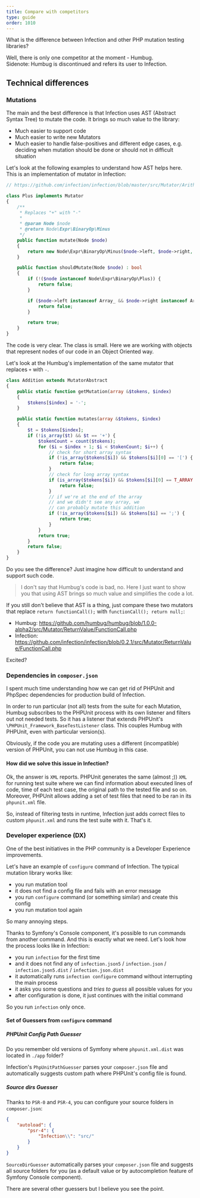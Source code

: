```yaml
---
title: Compare with competitors
type: guide
order: 1010
---
```


What is the difference between Infection and other PHP mutation testing libraries?

Well, there is only one competitor at the moment - Humbug.  
Sidenote: Humbug is discontinued and refers its user to Infection.

## Technical differences

### Mutations

The main and the best difference is that Infection uses AST (Abstract Syntax Tree) to mutate the code. It brings so much value to the library:

* Much easier to support code
* Much easier to write new Mutators
* Much easier to handle false-positives and different edge cases, e.g. deciding when mutation should be done or should not in difficult situation

Let's look at the following examples to understand how AST helps here. This is an implementation of mutator in Infection:

``` php
// https://github.com/infection/infection/blob/master/src/Mutator/Arithmetic/Plus.php

class Plus implements Mutator
{
    /**
     * Replaces "+" with "-"
     *
     * @param Node $node
     * @return Node\Expr\BinaryOp\Minus
     */
    public function mutate(Node $node)
    {
        return new Node\Expr\BinaryOp\Minus($node->left, $node->right, $node->getAttributes());
    }

    public function shouldMutate(Node $node) : bool
    {
        if (!($node instanceof Node\Expr\BinaryOp\Plus)) {
            return false;
        }

        if ($node->left instanceof Array_ && $node->right instanceof Array_) {
            return false;
        }

        return true;
    }
}
```
The code is very clear. The class is small. Here we are working with objects that represent nodes of our code in an Object Oriented way.

Let's look at the Humbug's implementation of the same mutator that replaces `+` with `-`.

``` php
class Addition extends MutatorAbstract
{
    public static function getMutation(array &$tokens, $index)
    {
        $tokens[$index] = '-';
    }

    public static function mutates(array &$tokens, $index)
    {
        $t = $tokens[$index];
        if (!is_array($t) && $t == '+') {
            $tokenCount = count($tokens);
            for ($i = $index + 1; $i < $tokenCount; $i++) {
                // check for short array syntax
                if (!is_array($tokens[$i]) && $tokens[$i][0] == '[') {
                    return false;
                }
                // check for long array syntax
                if (is_array($tokens[$i]) && $tokens[$i][0] == T_ARRAY && $tokens[$i][1] == 'array') {
                    return false;
                }
                // if we're at the end of the array
                // and we didn't see any array, we
                // can probably mutate this addition
                if (!is_array($tokens[$i]) && $tokens[$i] == ';') {
                    return true;
                }
            }
            return true;
        }
        return false;
    }
}
```

Do you see the difference? Just imagine how difficult to understand and support such code. 

> I don't say that Humbug's code is bad, no. Here I just want to show you that using AST brings so much value and simplifies the code a lot.

If you still don't believe that AST is a thing, just compare these two mutators that replace `return functionCall();` with `functionCall(); return null;`:

* Humbug: https://github.com/humbug/humbug/blob/1.0.0-alpha2/src/Mutator/ReturnValue/FunctionCall.php
* Infection: https://github.com/infection/infection/blob/0.2.1/src/Mutator/ReturnValue/FunctionCall.php

Excited?

### Dependencies in `composer.json`

I spent much time understanding how we can get rid of PHPUnit and PhpSpec dependencies for production build of Infection.

In order to run particular (not all) tests from the suite for each Mutation, Humbug subscribes to the PHPUnit process with its own listener and filters out not needed tests. So it has a listener that extends PHPUnit's `\PHPUnit_Framework_BaseTestListener` class. This couples Humbug with PHPUnit, even with particular version(s).

Obviously, if the code you are mutating uses a different (incompatible) version of PHPUnit, you can not use Humbug in this case.

#### How did we solve this issue in Infection?

Ok, the answer is `XML` reports. PHPUnit generates the same (almost ;)) `XML` for running test suite where we can find information about executed lines of code, time of each test case, the original path to the tested file and so on. Moreover, PHPUnit allows adding a set of test files that need to be ran in its `phpunit.xml` file.

So, instead of filtering tests in runtime, Infection just adds correct files to custom `phpunit.xml` and runs the test suite with it. That's it.

### Developer experience (DX)

One of the best initiatives in the PHP community is a Developer Experience improvements.

Let's have an example of `configure` command of Infection. The typical mutation library works like:

* you run mutation tool
* it does not find a config file and fails with an error message
* you run `configure` command (or something similar) and create this config
* you run mutation tool again

So many annoying steps.

Thanks to Symfony's Console component, it's possible to run commands from another command. And this is exactly what we need. Let's look how the process looks like in Infection:

* you run `infection` for the first time
* and it does not find any of `infection.json5` / `infection.json` / `infection.json5.dist` / `infection.json.dist`
* it automatically runs `infection configure` command without interrupting the main process
* it asks you some questions and *tries to guess* all possible values for you
* after configuration is done, it just continues with the initial command

So you run `infection` only once.

#### Set of Guessers from `configure` command

##### PHPUnit Config Path Guesser

Do you remember old versions of Symfony where `phpunit.xml.dist` was located in `./app` folder?

Infection's `PhpUnitPathGuesser` parses your `composer.json` file and automatically suggests custom path where PHPUnit's config file is found.

##### Source dirs Guesser

Thanks to `PSR-0` and `PSR-4`, you can configure your source folders in `composer.json`:

``` json
{
    "autoload": {
        "psr-4": {
            "Infection\\": "src/"
        }
    }
}
```

`SourceDirGuesser` automatically parses your `composer.json` file and suggests all source folders for you (as a default value or by autocompletion feature of Symfony Console component).

There are several other guessers but I believe you see the point.
